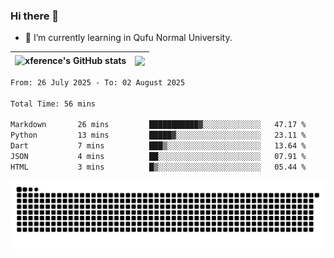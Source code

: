 ### Hi there 👋

<!--
**xference/xference** is a ✨ _special_ ✨ repository because its `README.md` (this file) appears on your GitHub profile.

Here are some ideas to get you started:

- 🔭 I’m currently working on ...

- 👯 I’m looking to collaborate on ...
- 🤔 I’m looking for help with ...
- 💬 Ask me about ...
- 📫 How to reach me: ...
- 😄 Pronouns: ...
- ⚡ Fun fact: ...
-->
- 🌱 I’m currently learning in Qufu Normal University.


| <img src="https://github-readme-stats.vercel.app/api?username=xference&show_icons=true&theme=ambient_gradient" alt="xference's GitHub stats" align="center"/> | <img src="https://github-readme-streak-stats.herokuapp.com/?user=xference"  style="zoom:100%;" align="center"/> |
| ------------------------------------------------------------ | ------------------------------------------------------------ |

<!--START_SECTION:waka-->

```txt
From: 26 July 2025 - To: 02 August 2025

Total Time: 56 mins

Markdown       26 mins         ███████████▓░░░░░░░░░░░░░   47.17 %
Python         13 mins         █████▓░░░░░░░░░░░░░░░░░░░   23.11 %
Dart           7 mins          ███▒░░░░░░░░░░░░░░░░░░░░░   13.64 %
JSON           4 mins          ██░░░░░░░░░░░░░░░░░░░░░░░   07.91 %
HTML           3 mins          █▒░░░░░░░░░░░░░░░░░░░░░░░   05.44 %
```

<!--END_SECTION:waka-->

<picture>
  <source media="(prefers-color-scheme: dark)" srcset="https://raw.githubusercontent.com/xference/xference/output/github-contribution-grid-snake-dark.svg" />
  <source media="(prefers-color-scheme: light)" srcset="https://raw.githubusercontent.com/xference/xference/output/github-contribution-grid-snake.svg" />
  <img alt="github-snake" src="https://raw.githubusercontent.com/xference/xference/output/github-contribution-grid-snake.svg" />
</picture>

